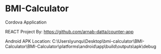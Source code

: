 # BMI-Calculator
Cordova Application

REACT Project By: https://github.com/arnab-datta/counter-app

Android APK Location: C:\Users\yunqu\Desktop\bmi-calculator\BMI-Calculator\BMI-Calculator\platforms\android\app\build\outputs\apk\debug


